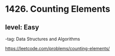 # 1426. Counting Elements
## level: Easy

-tag: Data Structures and Algorithms

https://leetcode.com/problems/counting-elements/
